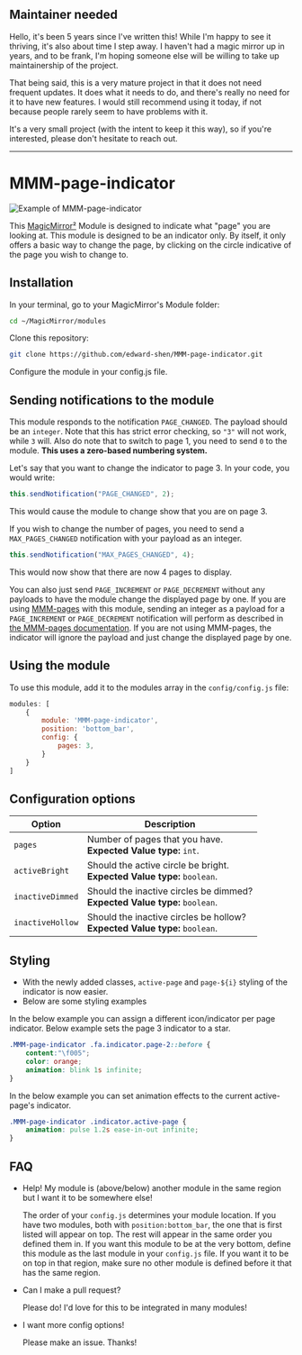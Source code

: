 ## Maintainer needed

Hello, it's been 5 years since I've written this! While I'm happy to see it
thriving, it's also about time I step away. I haven't had a magic mirror up
in years, and to be frank, I'm hoping someone else will be willing to take
up maintainership of the project.

That being said, this is a very mature project in that it does not need
frequent updates. It does what it needs to do, and there's really no need for
it to have new features. I would still recommend using it today, if not because
people rarely seem to have problems with it.

It's a very small project (with the intent to keep it this way), so if you're
interested, please don't hesitate to reach out.

---

# MMM-page-indicator

![Example of MMM-page-indicator](./example_picture.png)

This [MagicMirror²][mm] Module is designed to indicate what "page" you are looking at. This module is designed to be an indicator only. By itself, it only offers a basic way to change the page, by clicking on the circle indicative of the page you wish to change to.

## Installation

In your terminal, go to your MagicMirror's Module folder:

```bash
cd ~/MagicMirror/modules
```
Clone this repository:
```bash
git clone https://github.com/edward-shen/MMM-page-indicator.git
```
Configure the module in your config.js file.

## Sending notifications to the module

This module responds to the notification `PAGE_CHANGED`. The payload should be an `integer`. Note that this has strict error checking, so `"3"` will not work, while `3` will. Also do note that to switch to page 1, you need to send `0` to the module. **This uses a zero-based numbering system.**

Let's say that you want to change the indicator to page 3. In your code, you would write:
```js
this.sendNotification("PAGE_CHANGED", 2);
```
This would cause the module to change show that you are on page 3.

If you wish to change the number of pages, you need to send a `MAX_PAGES_CHANGED` notification with your payload as an integer.

```js
this.sendNotification("MAX_PAGES_CHANGED", 4);
```

This would now show that there are now 4 pages to display.

You can also just send `PAGE_INCREMENT` or `PAGE_DECREMENT` without any payloads to have the module change the displayed page by one. If you are using [MMM-pages](https://github.com/edward-shen/MMM-pages.git) with this module, sending an integer as a payload for a `PAGE_INCREMENT` or `PAGE_DECREMENT` notification will perform as described in [the MMM-pages documentation](https://github.com/edward-shen/MMM-pages#notifications). If you are not using MMM-pages, the indicator will ignore the payload and just change the displayed page by one.

## Using the module

To use this module, add it to the modules array in the `config/config.js` file:
```js
modules: [
    {
        module: 'MMM-page-indicator',
        position: 'bottom_bar',
        config: {
            pages: 3,
        }
    }
]
```

## Configuration options

Option|Description
------|-----------
`pages`|Number of pages that you have.<br/>**Expected Value type:** `int`.
`activeBright`|Should the active circle be bright.<br/>**Expected Value type:** `boolean`.
`inactiveDimmed`|Should the inactive circles be dimmed?<br/>**Expected Value type:** `boolean`.
`inactiveHollow`|Should the inactive circles be hollow?<br/>**Expected Value type:** `boolean`.

## Styling

- With the newly added classes, `active-page` and `page-${i}` styling of the indicator is now easier.
- Below are some styling examples

In the below example you can assign a different icon/indicator per page indicator. Below example sets the page 3 indicator to a star.

```css
.MMM-page-indicator .fa.indicator.page-2::before {
    content:"\f005";
    color: orange;
    animation: blink 1s infinite;
}
```
In the below example you can set animation effects to the current active-page's indicator.

```css
.MMM-page-indicator .indicator.active-page {
    animation: pulse 1.2s ease-in-out infinite;
}
```

## FAQ

- Help! My module is (above/below) another module in the same region but I want it to be somewhere else!

  The order of your `config.js` determines your module location. If you have two modules, both with `position:bottom_bar`, the one that is first listed will appear on top. The rest will appear in the same order you defined them in. If you want this module to be at the very bottom, define this module as the last module in your `config.js` file. If you want it to be on top in that region, make sure no other module is defined before it that has the same region.
  
- Can I make a pull request?

  Please do! I'd love for this to be integrated in many modules!
  
- I want more config options!

  Please make an issue. Thanks!

[mm]: https://github.com/MichMich/MagicMirror
